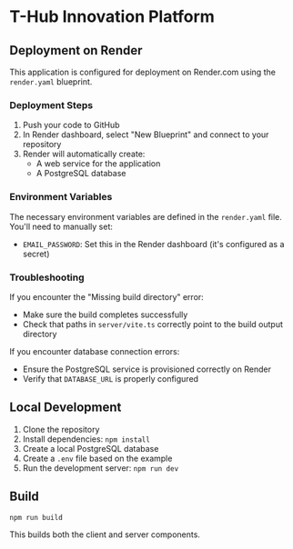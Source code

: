 # T-Hub Innovation Platform

## Deployment on Render

This application is configured for deployment on Render.com using the `render.yaml` blueprint.

### Deployment Steps

1. Push your code to GitHub
2. In Render dashboard, select "New Blueprint" and connect to your repository
3. Render will automatically create:
   - A web service for the application
   - A PostgreSQL database

### Environment Variables

The necessary environment variables are defined in the `render.yaml` file. You'll need to manually set:

- `EMAIL_PASSWORD`: Set this in the Render dashboard (it's configured as a secret)

### Troubleshooting

If you encounter the "Missing build directory" error:
- Make sure the build completes successfully
- Check that paths in `server/vite.ts` correctly point to the build output directory

If you encounter database connection errors:
- Ensure the PostgreSQL service is provisioned correctly on Render
- Verify that `DATABASE_URL` is properly configured

## Local Development

1. Clone the repository
2. Install dependencies: `npm install`
3. Create a local PostgreSQL database
4. Create a `.env` file based on the example
5. Run the development server: `npm run dev`

## Build

```
npm run build
```

This builds both the client and server components. 